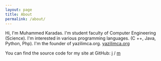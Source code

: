 ```yaml
---
layout: page
title: About
permalink: /about/
---
```


Hi, I'm Muhammed Karadas. I'm student faculty of Computer Engineering (Science). I'm interested in various programming languages. (C ++, Java, Python, Php). I'm the founder of yazilimca.org. [yazilimca.org](https://yazilimca.org/)

You can find the source code for my site at GitHub:
[j][jekyll-organization] /
[m](https://github.com/muhammedkaradas/muhammedkaradas.io)


[jekyll-organization]: https://github.com/muhammedkaradas
